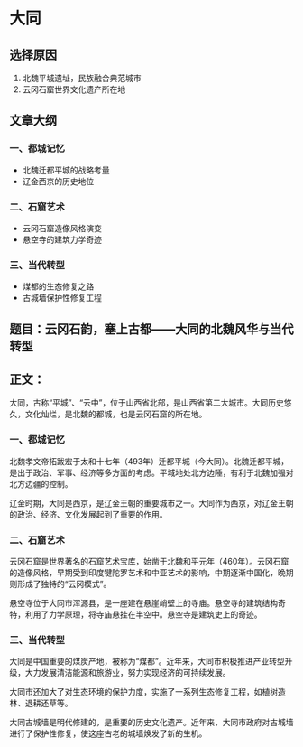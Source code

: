# 大同

## 选择原因
1. 北魏平城遗址，民族融合典范城市
2. 云冈石窟世界文化遗产所在地

## 文章大纲
### 一、都城记忆
- 北魏迁都平城的战略考量
- 辽金西京的历史地位

### 二、石窟艺术
- 云冈石窟造像风格演变
- 悬空寺的建筑力学奇迹

### 三、当代转型
- 煤都的生态修复之路
- 古城墙保护性修复工程

## 题目：云冈石韵，塞上古都——大同的北魏风华与当代转型

## 正文：

大同，古称“平城”、“云中”，位于山西省北部，是山西省第二大城市。大同历史悠久，文化灿烂，是北魏的都城，也是云冈石窟的所在地。

### 一、都城记忆

北魏孝文帝拓跋宏于太和十七年（493年）迁都平城（今大同）。北魏迁都平城，是出于政治、军事、经济等多方面的考虑。平城地处北方边陲，有利于北魏加强对北方边疆的控制。

辽金时期，大同是西京，是辽金王朝的重要城市之一。大同作为西京，对辽金王朝的政治、经济、文化发展起到了重要的作用。

### 二、石窟艺术

云冈石窟是世界著名的石窟艺术宝库，始凿于北魏和平元年（460年）。云冈石窟的造像风格，早期受到印度犍陀罗艺术和中亚艺术的影响，中期逐渐中国化，晚期则形成了独特的“云冈模式”。

悬空寺位于大同市浑源县，是一座建在悬崖峭壁上的寺庙。悬空寺的建筑结构奇特，利用了力学原理，将寺庙悬挂在半空中。悬空寺是建筑史上的奇迹。

### 三、当代转型

大同是中国重要的煤炭产地，被称为“煤都”。近年来，大同市积极推进产业转型升级，大力发展清洁能源和旅游业，努力实现经济的可持续发展。

大同市还加大了对生态环境的保护力度，实施了一系列生态修复工程，如植树造林、退耕还草等。

大同古城墙是明代修建的，是重要的历史文化遗产。近年来，大同市政府对古城墙进行了保护性修复，使这座古老的城墙焕发了新的生机。